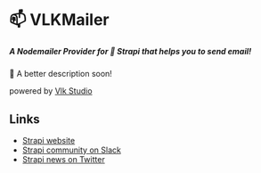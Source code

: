 # 📫 VLKMailer

##### A Nodemailer Provider for 🚀 Strapi that helps you to send email!

🙏 A better description soon!

powered by [Vlk Studio](https://vlkstudio.com/)

## Links

- [Strapi website](http://strapi.io/)
- [Strapi community on Slack](http://slack.strapi.io)
- [Strapi news on Twitter](https://twitter.com/strapijs)
